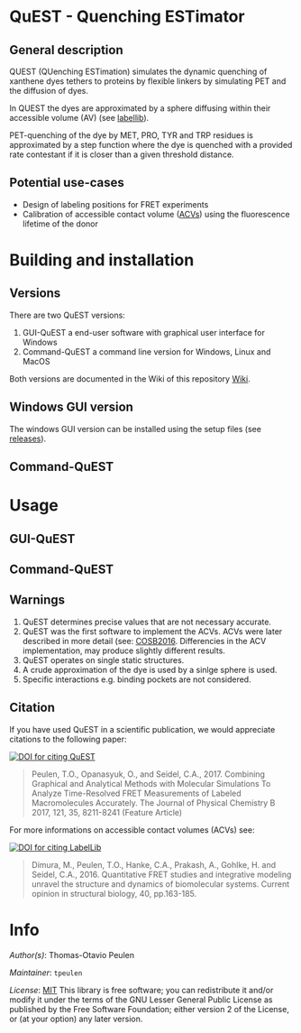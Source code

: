 # QuEST - Quenching ESTimator

## General description

QUEST (QUenching ESTimation) simulates the dynamic quenching of xanthene dyes tethers to proteins by flexible linkers by simulating PET and the diffusion of dyes. 

In QUEST the dyes are approximated by a sphere diffusing within their accessible volume (AV) (see [labellib](https://github.com/Fluorescence-Tools/LabelLib)). 

PET-quenching of the dye by MET, PRO, TYR and TRP residues is approximated by a step function where the dye is quenched with a provided rate contestant if it is closer than a given threshold distance.

## Potential use-cases

* Design of labeling positions for FRET experiments
* Calibration of accessible contact volume ([ACVs](https://doi.org/10.1016/j.sbi.2016.11.012)) using the fluorescence lifetime of the donor

# Building and installation

## Versions

There are two QuEST versions:
  1. GUI-QuEST a end-user software with graphical user interface for Windows 
  2. Command-QuEST a command line version for Windows, Linux and MacOS

Both versions are documented in the Wiki of this repository [Wiki](https://github.com/Fluorescence-Tools/quest/wiki).

## Windows GUI version

The windows GUI version can be installed using the setup files (see [releases](https://github.com/Fluorescence-Tools/quest/releases)).

## Command-QuEST

# Usage

## GUI-QuEST

## Command-QuEST

## Warnings
  1. QuEST determines precise values that are not necessary accurate.
  2. QuEST was the first software to implement the ACVs. ACVs were later described in more detail (see: [COSB2016](https://doi.org/10.1016/j.sbi.2016.11.012). Differencies in the ACV implementation, may produce slightly different results.
  3. QuEST operates on single static structures.
  4. A crude approximation of the dye is used by a sinlge sphere is used.
  5. Specific interactions e.g. binding pockets are not considered.

## Citation
If you have used QuEST in a scientific publication, we would appreciate citations to the following paper: 

[![DOI for citing QuEST](https://img.shields.io/badge/https://doi.org/10.1021/acs.jpcb.7b03441-blue.svg)](https://pubs.acs.org/doi/abs/10.1021/acs.jpcb.7b03441)
> Peulen, T.O., Opanasyuk, O., and Seidel, C.A., 2017. Combining Graphical and Analytical Methods with Molecular Simulations To Analyze Time-Resolved FRET Measurements of Labeled Macromolecules Accurately. The Journal of Physical Chemistry B  2017, 121, 35, 8211-8241 (Feature Article)


For more informations on accessible contact volumes (ACVs) see:

[![DOI for citing LabelLib](https://img.shields.io/badge/DOI-10.1016%2Fj.sbi.2016.11.012-blue.svg)](https://doi.org/10.1016/j.sbi.2016.11.012)
> Dimura, M., Peulen, T.O., Hanke, C.A., Prakash, A., Gohlke, H. and Seidel, C.A., 2016. Quantitative FRET studies and integrative modeling unravel the structure and dynamics of biomolecular systems. Current opinion in structural biology, 40, pp.163-185.


# Info

_Author(s)_: Thomas-Otavio Peulen

_Maintainer_: `tpeulen`

_License_: [MIT](https://mit-license.org/)
This library is free software; you can redistribute it and/or
modify it under the terms of the GNU Lesser General Public
License as published by the Free Software Foundation; either
version 2 of the License, or (at your option) any later version.
